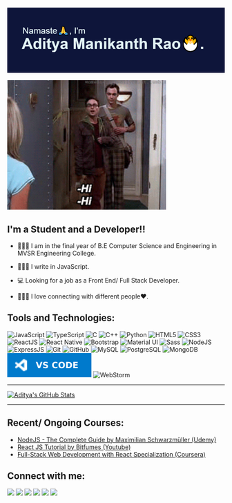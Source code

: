 ![Aditya](./assets/img/aditya.png)

<img src="./assets/gif/BBT.gif" alt="Big Bang Theory Giffy" height="300px">

## I'm a Student and a Developer!!

- 👨🏼‍🎓 I am in the final year of B.E Computer Science and Engineering in MVSR Engineering College.

- 👨🏽‍💻 I write in JavaScript.

- 💻 Looking for a job as a Front End/ Full Stack Developer.

- 🧑‍🤝‍🧑 I love connecting with different people❤️.

<!-- -💬 I speak Telugu, Hindi and English -->

## Tools and Technologies:

![JavaScript](https://img.shields.io/badge/javascript%20-%23323330.svg?&style=for-the-badge&logo=javascript&logoColor=%23F7DF1E)
![TypeScript](https://img.shields.io/badge/typescript%20-%23007ACC.svg?&style=for-the-badge&logo=typescript&logoColor=white)
![C](https://img.shields.io/badge/c%20-%2300599C.svg?&style=for-the-badge&logo=c&logoColor=white)
![C++](https://img.shields.io/badge/c++%20-%2300599C.svg?&style=for-the-badge&logo=c%2B%2B&ogoColor=white)
![Python](https://img.shields.io/badge/python%20-%2314354C.svg?&style=for-the-badge&logo=python&logoColor=white)
![HTML5](https://img.shields.io/badge/html5%20-%23E34F26.svg?&style=for-the-badge&logo=html5&logoColor=white)
![CSS3](https://img.shields.io/badge/css3%20-%231572B6.svg?&style=for-the-badge&logo=css3&logoColor=white)
![ReactJS](https://img.shields.io/badge/react.js%20-%2320232a.svg?&style=for-the-badge&logo=react&logoColor=%2361DAFB)
![React Native](https://img.shields.io/badge/react_native%20-%2320232a.svg?&style=for-the-badge&logo=react&logoColor=%2361DAFB)
![Bootstrap](https://img.shields.io/badge/bootstrap%20-%23563D7C.svg?&style=for-the-badge&logo=bootstrap&logoColor=white)
![Material UI](https://img.shields.io/badge/material%20ui%20-%230081CB.svg?&style=for-the-badge&logo=material-ui&logoColor=white)
![Sass](https://img.shields.io/badge/SASS%20-hotpink.svg?&style=for-the-badge&logo=SASS&logoColor=white)
![NodeJS](https://img.shields.io/badge/node.js%20-%2343853D.svg?&style=for-the-badge&logo=node.js&logoColor=white)
![ExpressJS](https://img.shields.io/badge/express.js%20-%23404d59.svg?&style=for-the-badge)
![Git](https://img.shields.io/badge/git%20-%23F05033.svg?&style=for-the-badge&logo=git&logoColor=white)
![GitHub](https://img.shields.io/badge/github%20-%23121011.svg?&style=for-the-badge&logo=github&logoColor=white)
![MySQL](https://img.shields.io/badge/mysql-%2300f.svg?&style=for-the-badge&logo=mysql&logoColor=white)
![PostgreSQL](https://img.shields.io/badge/postgres-%23316192.svg?&style=for-the-badge&logo=postgresql&logoColor=white)
![MongoDB](https://img.shields.io/badge/MongoDB-%234ea94b.svg?&style=for-the-badge&logo=mongodb&logoColor=white)
![VS Code](./assets/img/VSCode.svg)
![WebStorm](https://img.shields.io/badge/WebStorm-000000?style=for-the-badge&logo=WebStorm&logoColor=white)

---

[![Aditya's GitHub Stats](https://github-readme-stats.vercel.app/api?username=AdityaManikanth2810&show_icons=true&title_color=22d1ee&bg_color=0e153a&text_color=e2f3f5&icon_color=22d1ee)](https://github.com/AdityaManikanth2810?tab=repositories)

---

## Recent/ Ongoing Courses:

- [NodeJS - The Complete Guide by Maximilian Schwarzmüller (Udemy)][nodejs-udemy]
- [React JS Tutorial by Bitfumes (Youtube)][react-youtube]
- [Full-Stack Web Development with React Specialization (Coursera)][react-fullstack-coursera]

## Connect with me:

[<img src="https://img.shields.io/badge/gmail-D14836?style=for-the-badge&logo=gmail&logoColor=white"/>][gmail-id]
[<img src="https://img.shields.io/badge/linkedin%20-%230077B5.svg?&style=for-the-badge&logo=linkedin&logoColor=white"/>][linkedin-link]
[<img src="https://img.shields.io/badge/twitter%20-%231DA1F2.svg?&style=for-the-badge&logo=Twitter&logoColor=white"/>][twitter-link]
[<img src="https://img.shields.io/badge/instagram%20-%23E4405F.svg?&style=for-the-badge&logo=Instagram&logoColor=white"/>][instagram-link]
[<img src="https://img.shields.io/badge/geeksforgeeks-5FB709?style=for-the-badge&logo=GeeksForGeeks&logoColor=white">][gfg-link]
[<img src="https://img.shields.io/badge/hackerank-2EC866?style=for-the-badge&logo=HackerRank&logoColor=white">][hackerank-link]

[nodejs-udemy]: https://www.udemy.com/course/nodejs-the-complete-guide/
[react-youtube]: https://www.youtube.com/watch?v=I6tbhNUU96Y&t=15817s&ab_channel=Bitfumes
[react-fullstack-coursera]: https://www.coursera.org/specializations/full-stack-react
[gmail-id]: mailto:adityamanikanthrao@gmail.com
[instagram-link]: https://www.instagram.com/aditya_theawsm1/
[twitter-link]: https://twitter.com/rao_manikanth
[linkedin-link]: https://www.linkedin.com/in/aditya-manikanth-rao-11874819a/
[gfg-link]: https://auth.geeksforgeeks.org/user/freak2810/practice/
[hackerank-link]: https://www.hackerrank.com/adityamanikanth

